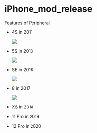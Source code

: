 # iPhone_mod_release
Features of Peripheral

* 4S in 2011

  ![](https://raw.githubusercontent.com/QueenieCplusplus/iPhone_mod_release/main/iphone4S_2011.png)

* 5S in 2013

  ![](https://raw.githubusercontent.com/QueenieCplusplus/iPhone_mod_release/main/iphone5S_2013.png)

* SE in 2016

  ![](https://raw.githubusercontent.com/QueenieCplusplus/iPhone_mod_release/main/iphoneSE_2016.png)

* 8 in 2017

  ![](https://raw.githubusercontent.com/QueenieCplusplus/iPhone_mod_release/main/iphone8_2017.png)

* XS in 2018


* 11 Pro in 2019


* 12 Pro in 2020
